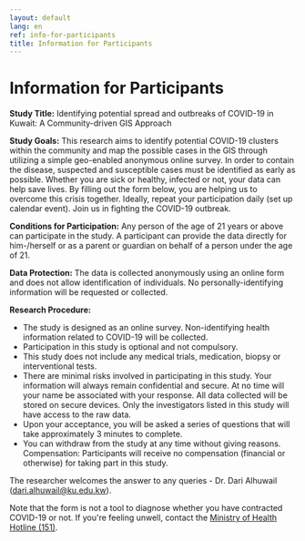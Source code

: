 ```yaml
---
layout: default
lang: en
ref: info-for-participants
title: Information for Participants
---
```

# Information for Participants

**Study Title:** Identifying potential spread and outbreaks of COVID-19 in Kuwait: A Community-driven GIS Approach

**Study Goals:** This research aims to identify potential COVID-19 clusters within the community and map the possible cases in the GIS through utilizing a simple geo-enabled anonymous online survey. In order to contain the disease, suspected and susceptible cases must be identified as early as possible. Whether you are sick or healthy, infected or not, your data can help save lives. By filling out the form below, you are helping us to overcome this crisis together. Ideally, repeat your participation daily (set up calendar event). Join us in fighting the COVID-19 outbreak.

**Conditions for Participation:** Any person of the age of 21 years or above can participate in the study. A participant can provide the data directly for him-/herself or as a parent or guardian on behalf of a person under the age of 21.

**Data Protection:** The data is collected anonymously using an online form and does not allow identification of individuals. No personally-identifying information will be requested or collected.

**Research Procedure:**

* The study is designed as an online survey. Non-identifying health information related to COVID-19 will be collected.
* Participation in this study is optional and not compulsory.
* This study does not include any medical trials, medication, biopsy or interventional tests.
* There are minimal risks involved in participating in this study. Your information will always remain confidential and secure. At no time will your name be associated with your response. All data collected will be stored on secure devices. Only the investigators listed in this study will have access to the raw data.
* Upon your acceptance, you will be asked a series of questions that will take approximately 3 minutes to complete.
* You can withdraw from the study at any time without giving reasons.
Compensation: Participants will receive no compensation (financial or otherwise) for taking part in this study.

The researcher welcomes the answer to any queries - Dr. Dari Alhuwail ([dari.alhuwail@ku.edu.kw](mailto:dari.alhuwail@ku.edu.kw)).

Note that the form is not a tool to diagnose whether you have contracted COVID-19 or not. If you're feeling unwell, contact the [Ministry of Health Hotline (151)](tel:151).
